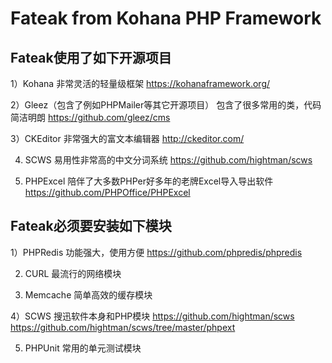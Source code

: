# Fateak from Kohana PHP Framework

## Fateak使用了如下开源项目

1）Kohana
非常灵活的轻量级框架
https://kohanaframework.org/

2）Gleez（包含了例如PHPMailer等其它开源项目）
包含了很多常用的类，代码简洁明朗
https://github.com/gleez/cms

3）CKEditor
非常强大的富文本编辑器
http://ckeditor.com/

4) SCWS
易用性非常高的中文分词系统
https://github.com/hightman/scws

5) PHPExcel
陪伴了大多数PHPer好多年的老牌Excel导入导出软件
https://github.com/PHPOffice/PHPExcel

## Fateak必须要安装如下模块

1）PHPRedis
功能强大，使用方便
https://github.com/phpredis/phpredis

2) CURL
最流行的网络模块

3) Memcache
简单高效的缓存模块

4）SCWS
搜迅软件本身和PHP模块
https://github.com/hightman/scws
https://github.com/hightman/scws/tree/master/phpext

5) PHPUnit
常用的单元测试模块
